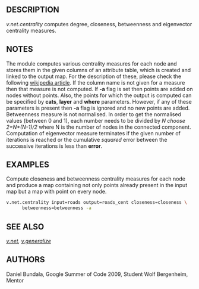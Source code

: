 ## DESCRIPTION

*v.net.centrality* computes degree, closeness, betweenness and
eigenvector centrality measures.

## NOTES

The module computes various centrality measures for each node and stores
them in the given columns of an attribute table, which is created and
linked to the output map. For the description of these, please check the
following [wikipedia article](https://en.wikipedia.org/wiki/Centrality).
If the column name is not given for a measure then that measure is not
computed. If **-a** flag is set then points are added on nodes without
points. Also, the points for which the output is computed can be
specified by **cats**, **layer** and **where** parameters. However, if
any of these parameters is present then **-a** flag is ignored and no
new points are added.
Betweenness measure is not normalised. In order to get the normalised
values (between 0 and 1), each number needs to be divided by *N choose
2=N\*(N-1)/2* where N is the number of nodes in the connected component.
Computation of eigenvector measure terminates if the given number of
iterations is reached or the cumulative *squared* error between the
successive iterations is less than **error**.

## EXAMPLES

Compute closeness and betweenness centrality measures for each node and
produce a map containing not only points already present in the input
map but a map with point on every node.

```bash
v.net.centrality input=roads output=roads_cent closeness=closeness \
      betweenness=betweenness -a
```

## SEE ALSO

*[v.net](v.net.md), [v.generalize](v.generalize.md)*

## AUTHORS

Daniel Bundala, Google Summer of Code 2009, Student
Wolf Bergenheim, Mentor
